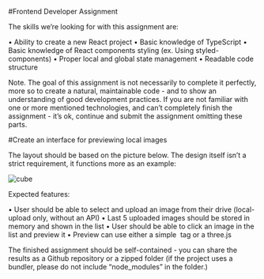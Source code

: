 #Frontend Developer Assignment

The skills we’re looking for with this assignment are:

• Ability to create a new React project
• Basic knowledge of TypeScript
• Basic knowledge of React components styling (ex. Using styled-components)
• Proper local and global state management
• Readable code structure

Note. The goal of this assignment is not necessarily to complete it perfectly, more so to create a
natural, maintainable code - and to show an understanding of good development practices. If you
are not familiar with one or more mentioned technologies, and can’t completely finish the
assignment - it’s ok, continue and submit the assignment omitting these parts.

#Create an interface for previewing local images

The layout should be based on the picture below. The design itself isn’t a strict requirement, it
functions more as an example:

![cube](https://user-images.githubusercontent.com/61213168/162431569-24d593a5-9085-45f8-90ee-91bb943e074c.png)

Expected features:

• User should be able to select and upload an image from their drive (local-upload only,
without an API)
• Last 5 uploaded images should be stored in memory and shown in the list
• User should be able to click an image in the list and preview it
• Preview can use either a simple <img> tag or a three.js <boxGeometry>
  
The finished assignment should be self-contained - you can share the results as a Github
repository or a zipped folder (if the project uses a bundler, please do not include “node_modules”
in the folder.)
